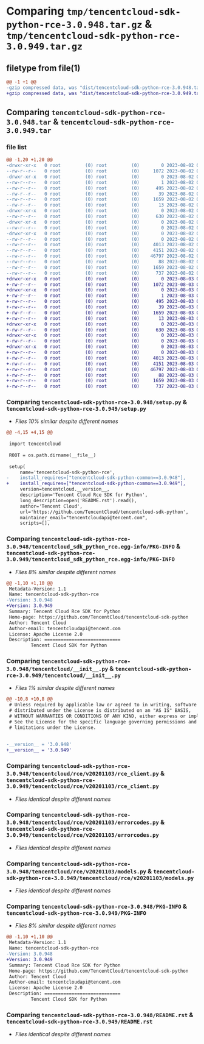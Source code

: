 # Comparing `tmp/tencentcloud-sdk-python-rce-3.0.948.tar.gz` & `tmp/tencentcloud-sdk-python-rce-3.0.949.tar.gz`

## filetype from file(1)

```diff
@@ -1 +1 @@
-gzip compressed data, was "dist/tencentcloud-sdk-python-rce-3.0.948.tar", last modified: Wed Aug  2 00:35:34 2023, max compression
+gzip compressed data, was "dist/tencentcloud-sdk-python-rce-3.0.949.tar", last modified: Thu Aug  3 00:31:39 2023, max compression
```

## Comparing `tencentcloud-sdk-python-rce-3.0.948.tar` & `tencentcloud-sdk-python-rce-3.0.949.tar`

### file list

```diff
@@ -1,20 +1,20 @@
-drwxr-xr-x   0 root         (0) root         (0)        0 2023-08-02 00:35:34.000000 tencentcloud-sdk-python-rce-3.0.948/
--rw-r--r--   0 root         (0) root         (0)     1072 2023-08-02 00:35:34.000000 tencentcloud-sdk-python-rce-3.0.948/setup.py
-drwxr-xr-x   0 root         (0) root         (0)        0 2023-08-02 00:35:34.000000 tencentcloud-sdk-python-rce-3.0.948/tencentcloud_sdk_python_rce.egg-info/
--rw-r--r--   0 root         (0) root         (0)        1 2023-08-02 00:35:34.000000 tencentcloud-sdk-python-rce-3.0.948/tencentcloud_sdk_python_rce.egg-info/dependency_links.txt
--rw-r--r--   0 root         (0) root         (0)      495 2023-08-02 00:35:34.000000 tencentcloud-sdk-python-rce-3.0.948/tencentcloud_sdk_python_rce.egg-info/SOURCES.txt
--rw-r--r--   0 root         (0) root         (0)       39 2023-08-02 00:35:34.000000 tencentcloud-sdk-python-rce-3.0.948/tencentcloud_sdk_python_rce.egg-info/requires.txt
--rw-r--r--   0 root         (0) root         (0)     1659 2023-08-02 00:35:34.000000 tencentcloud-sdk-python-rce-3.0.948/tencentcloud_sdk_python_rce.egg-info/PKG-INFO
--rw-r--r--   0 root         (0) root         (0)       13 2023-08-02 00:35:34.000000 tencentcloud-sdk-python-rce-3.0.948/tencentcloud_sdk_python_rce.egg-info/top_level.txt
-drwxr-xr-x   0 root         (0) root         (0)        0 2023-08-02 00:35:34.000000 tencentcloud-sdk-python-rce-3.0.948/tencentcloud/
--rw-r--r--   0 root         (0) root         (0)      630 2023-08-02 00:35:34.000000 tencentcloud-sdk-python-rce-3.0.948/tencentcloud/__init__.py
-drwxr-xr-x   0 root         (0) root         (0)        0 2023-08-02 00:35:34.000000 tencentcloud-sdk-python-rce-3.0.948/tencentcloud/rce/
--rw-r--r--   0 root         (0) root         (0)        0 2023-08-02 00:35:34.000000 tencentcloud-sdk-python-rce-3.0.948/tencentcloud/rce/__init__.py
-drwxr-xr-x   0 root         (0) root         (0)        0 2023-08-02 00:35:34.000000 tencentcloud-sdk-python-rce-3.0.948/tencentcloud/rce/v20201103/
--rw-r--r--   0 root         (0) root         (0)        0 2023-08-02 00:35:34.000000 tencentcloud-sdk-python-rce-3.0.948/tencentcloud/rce/v20201103/__init__.py
--rw-r--r--   0 root         (0) root         (0)     4013 2023-08-02 00:35:34.000000 tencentcloud-sdk-python-rce-3.0.948/tencentcloud/rce/v20201103/rce_client.py
--rw-r--r--   0 root         (0) root         (0)     4151 2023-08-02 00:35:34.000000 tencentcloud-sdk-python-rce-3.0.948/tencentcloud/rce/v20201103/errorcodes.py
--rw-r--r--   0 root         (0) root         (0)    46797 2023-08-02 00:35:34.000000 tencentcloud-sdk-python-rce-3.0.948/tencentcloud/rce/v20201103/models.py
--rw-r--r--   0 root         (0) root         (0)       88 2023-08-02 00:35:34.000000 tencentcloud-sdk-python-rce-3.0.948/setup.cfg
--rw-r--r--   0 root         (0) root         (0)     1659 2023-08-02 00:35:34.000000 tencentcloud-sdk-python-rce-3.0.948/PKG-INFO
--rw-r--r--   0 root         (0) root         (0)      737 2023-08-02 00:35:34.000000 tencentcloud-sdk-python-rce-3.0.948/README.rst
+drwxr-xr-x   0 root         (0) root         (0)        0 2023-08-03 00:31:39.000000 tencentcloud-sdk-python-rce-3.0.949/
+-rw-r--r--   0 root         (0) root         (0)     1072 2023-08-03 00:31:39.000000 tencentcloud-sdk-python-rce-3.0.949/setup.py
+drwxr-xr-x   0 root         (0) root         (0)        0 2023-08-03 00:31:39.000000 tencentcloud-sdk-python-rce-3.0.949/tencentcloud_sdk_python_rce.egg-info/
+-rw-r--r--   0 root         (0) root         (0)        1 2023-08-03 00:31:39.000000 tencentcloud-sdk-python-rce-3.0.949/tencentcloud_sdk_python_rce.egg-info/dependency_links.txt
+-rw-r--r--   0 root         (0) root         (0)      495 2023-08-03 00:31:39.000000 tencentcloud-sdk-python-rce-3.0.949/tencentcloud_sdk_python_rce.egg-info/SOURCES.txt
+-rw-r--r--   0 root         (0) root         (0)       39 2023-08-03 00:31:39.000000 tencentcloud-sdk-python-rce-3.0.949/tencentcloud_sdk_python_rce.egg-info/requires.txt
+-rw-r--r--   0 root         (0) root         (0)     1659 2023-08-03 00:31:39.000000 tencentcloud-sdk-python-rce-3.0.949/tencentcloud_sdk_python_rce.egg-info/PKG-INFO
+-rw-r--r--   0 root         (0) root         (0)       13 2023-08-03 00:31:39.000000 tencentcloud-sdk-python-rce-3.0.949/tencentcloud_sdk_python_rce.egg-info/top_level.txt
+drwxr-xr-x   0 root         (0) root         (0)        0 2023-08-03 00:31:39.000000 tencentcloud-sdk-python-rce-3.0.949/tencentcloud/
+-rw-r--r--   0 root         (0) root         (0)      630 2023-08-03 00:31:39.000000 tencentcloud-sdk-python-rce-3.0.949/tencentcloud/__init__.py
+drwxr-xr-x   0 root         (0) root         (0)        0 2023-08-03 00:31:39.000000 tencentcloud-sdk-python-rce-3.0.949/tencentcloud/rce/
+-rw-r--r--   0 root         (0) root         (0)        0 2023-08-03 00:31:39.000000 tencentcloud-sdk-python-rce-3.0.949/tencentcloud/rce/__init__.py
+drwxr-xr-x   0 root         (0) root         (0)        0 2023-08-03 00:31:39.000000 tencentcloud-sdk-python-rce-3.0.949/tencentcloud/rce/v20201103/
+-rw-r--r--   0 root         (0) root         (0)        0 2023-08-03 00:31:39.000000 tencentcloud-sdk-python-rce-3.0.949/tencentcloud/rce/v20201103/__init__.py
+-rw-r--r--   0 root         (0) root         (0)     4013 2023-08-03 00:31:39.000000 tencentcloud-sdk-python-rce-3.0.949/tencentcloud/rce/v20201103/rce_client.py
+-rw-r--r--   0 root         (0) root         (0)     4151 2023-08-03 00:31:39.000000 tencentcloud-sdk-python-rce-3.0.949/tencentcloud/rce/v20201103/errorcodes.py
+-rw-r--r--   0 root         (0) root         (0)    46797 2023-08-03 00:31:39.000000 tencentcloud-sdk-python-rce-3.0.949/tencentcloud/rce/v20201103/models.py
+-rw-r--r--   0 root         (0) root         (0)       88 2023-08-03 00:31:39.000000 tencentcloud-sdk-python-rce-3.0.949/setup.cfg
+-rw-r--r--   0 root         (0) root         (0)     1659 2023-08-03 00:31:39.000000 tencentcloud-sdk-python-rce-3.0.949/PKG-INFO
+-rw-r--r--   0 root         (0) root         (0)      737 2023-08-03 00:31:39.000000 tencentcloud-sdk-python-rce-3.0.949/README.rst
```

### Comparing `tencentcloud-sdk-python-rce-3.0.948/setup.py` & `tencentcloud-sdk-python-rce-3.0.949/setup.py`

 * *Files 10% similar despite different names*

```diff
@@ -4,15 +4,15 @@
 
 import tencentcloud
 
 ROOT = os.path.dirname(__file__)
 
 setup(
     name='tencentcloud-sdk-python-rce',
-    install_requires=["tencentcloud-sdk-python-common==3.0.948"],
+    install_requires=["tencentcloud-sdk-python-common==3.0.949"],
     version=tencentcloud.__version__,
     description='Tencent Cloud Rce SDK for Python',
     long_description=open('README.rst').read(),
     author='Tencent Cloud',
     url='https://github.com/TencentCloud/tencentcloud-sdk-python',
     maintainer_email="tencentcloudapi@tencent.com",
     scripts=[],
```

### Comparing `tencentcloud-sdk-python-rce-3.0.948/tencentcloud_sdk_python_rce.egg-info/PKG-INFO` & `tencentcloud-sdk-python-rce-3.0.949/tencentcloud_sdk_python_rce.egg-info/PKG-INFO`

 * *Files 8% similar despite different names*

```diff
@@ -1,10 +1,10 @@
 Metadata-Version: 1.1
 Name: tencentcloud-sdk-python-rce
-Version: 3.0.948
+Version: 3.0.949
 Summary: Tencent Cloud Rce SDK for Python
 Home-page: https://github.com/TencentCloud/tencentcloud-sdk-python
 Author: Tencent Cloud
 Author-email: tencentcloudapi@tencent.com
 License: Apache License 2.0
 Description: ============================
         Tencent Cloud SDK for Python
```

### Comparing `tencentcloud-sdk-python-rce-3.0.948/tencentcloud/__init__.py` & `tencentcloud-sdk-python-rce-3.0.949/tencentcloud/__init__.py`

 * *Files 1% similar despite different names*

```diff
@@ -10,8 +10,8 @@
 # Unless required by applicable law or agreed to in writing, software
 # distributed under the License is distributed on an "AS IS" BASIS,
 # WITHOUT WARRANTIES OR CONDITIONS OF ANY KIND, either express or implied.
 # See the License for the specific language governing permissions and
 # limitations under the License.
 
 
-__version__ = '3.0.948'
+__version__ = '3.0.949'
```

### Comparing `tencentcloud-sdk-python-rce-3.0.948/tencentcloud/rce/v20201103/rce_client.py` & `tencentcloud-sdk-python-rce-3.0.949/tencentcloud/rce/v20201103/rce_client.py`

 * *Files identical despite different names*

### Comparing `tencentcloud-sdk-python-rce-3.0.948/tencentcloud/rce/v20201103/errorcodes.py` & `tencentcloud-sdk-python-rce-3.0.949/tencentcloud/rce/v20201103/errorcodes.py`

 * *Files identical despite different names*

### Comparing `tencentcloud-sdk-python-rce-3.0.948/tencentcloud/rce/v20201103/models.py` & `tencentcloud-sdk-python-rce-3.0.949/tencentcloud/rce/v20201103/models.py`

 * *Files identical despite different names*

### Comparing `tencentcloud-sdk-python-rce-3.0.948/PKG-INFO` & `tencentcloud-sdk-python-rce-3.0.949/PKG-INFO`

 * *Files 8% similar despite different names*

```diff
@@ -1,10 +1,10 @@
 Metadata-Version: 1.1
 Name: tencentcloud-sdk-python-rce
-Version: 3.0.948
+Version: 3.0.949
 Summary: Tencent Cloud Rce SDK for Python
 Home-page: https://github.com/TencentCloud/tencentcloud-sdk-python
 Author: Tencent Cloud
 Author-email: tencentcloudapi@tencent.com
 License: Apache License 2.0
 Description: ============================
         Tencent Cloud SDK for Python
```

### Comparing `tencentcloud-sdk-python-rce-3.0.948/README.rst` & `tencentcloud-sdk-python-rce-3.0.949/README.rst`

 * *Files identical despite different names*

